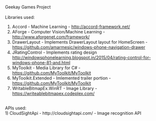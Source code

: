 
Geekay Games Project <br />
<br />
Libraries used: <br />
  1) Accord - Machine Learning - http://accord-framework.net/ <br />
  2) AForge - Computer Vision/Machine Learning - http://www.aforgenet.com/framework/ <br />
  3) DrawerLayout - Implements DrawerLayout layout for HomeScreen - https://github.com/amarmesic/windows-phone-navigation-drawer <br />
  4) JRatingControl - Implements rating design <br /> http://windowsphonelearning.blogspot.in/2015/04/rating-control-for-windows-phone-81-and.html <br />
  5) MyToolkit - Media Library for C# - https://github.com/MyToolkit/MyToolkit <br />
  6) MyToolkit.Extended - Imlemented trailer portion - https://github.com/MyToolkit/MyToolkit <br />
  7) WritableBitmapEx.WinRT - Image Library - https://writeablebitmapex.codeplex.com/ <br />
  <br />
APIs used: <br />
  1) CloudSightApi - http://cloudsightapi.com/ - Image recognition API <br />
